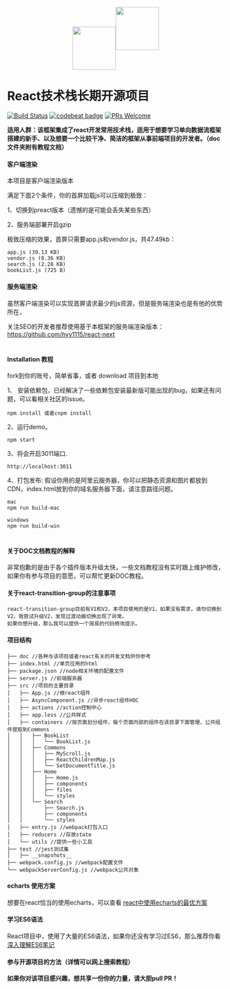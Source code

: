 <p align="center"><img width="100" src="https://segmentfault.com/img/bVZwRf?w=516&h=457"<p align="center"><img width="100" src="https://sfault-image.b0.upaiyun.com/326/633/3266334656-5a20ec7869df2_articlex"></p>

# React技术栈长期开源项目

[![Build Status](https://travis-ci.org/hyy1115/react-redux-webpack2.svg?branch=master)](https://travis-ci.org/hyy1115/react-redux-webpack2)  [![codebeat badge](https://codebeat.co/badges/8be7b4c1-85f3-4da9-ab23-d470624b40ad)](https://codebeat.co/projects/github-com-hyy1115-react-redux-webpack2-master)
[![PRs Welcome](https://img.shields.io/badge/PRs-welcome-brightgreen.svg)](CONTRIBUTING.md#pull-requests)

**适用人群：该框架集成了react开发常用技术栈，适用于想要学习单向数据流框架搭建的新手、以及想要一个比较干净、简洁的框架从事前端项目的开发者。（doc文件夹附有教程文档）**

#### 客户端渲染

本项目是客户端渲染版本

满足下面2个条件，你的首屏加载js可以压缩到极致：

1、切换到preact版本（遗憾的是可能会丢失某些东西）

2、服务端部署开启gzip

极致压缩的效果，首屏只需要app.js和vendor.js，共47.49kb：
```text
app.js (39.13 KB)
vendor.js (8.36 KB)
search.js (2.28 KB)
bookList.js (725 B)
```

#### 服务端渲染

虽然客户端渲染可以实现首屏请求最少的js资源，但是服务端渲染也是有他的优势所在，

关注SEO的开发者推荐使用基于本框架的服务端渲染版本：https://github.com/hyy1115/react-next
#
#### Installation 教程

fork到你的账号，简单省事，或者 download 项目到本地

1、 安装依赖包，已经解决了一些依赖包安装最新版可能出现的bug，如果还有问题，可以看相关社区的issue。
```
npm install 或者cnpm install
```

2、运行demo。
 ```nodemon
 npm start
 ```

3、将会开启3011端口.
```nodemon
http://localhost:3011

```

4、打包发布: 假设你用的是阿里云服务器，你可以把静态资源和图片都放到CDN，index.html放到你的域名服务器下面，请注意路径问题。  

```nodemon
mac
npm run build-mac

windows
npm run build-win
```

#

#### 关于DOC文档教程的解释

非常抱歉的是由于各个插件版本升级太快，一些文档教程没有实时跟上维护修改，如果你有参与项目的意愿，可以帮忙更新DOC教程。

#### 关于react-transition-group的注意事项

```text
react-transition-group目前有V1和V2，本项目使用的是V1，如果没有需求，请勿切换到V2，我尝试升级V2，发现过渡动画切换出现了异常。
如果你想升级，那么我可以提供一个简易的代码修改提示。
```
#### 项目结构

```text
├── doc //各种与该项目或者react有关的开发文档供你参考
├── index.html //单页应用的html
├── package.json //node相关环境的配置文件
├── server.js //前端服务器
├── src //项目的主要目录
│   ├── App.js //根react组件
│   ├── AsyncComponent.js //异步react组件HOC
│   ├── actions //action控制中心
│   ├── app.less //公共样式
│   ├── containers //按页面划分组件，每个页面内部的组件在该目录下面管理，公共组件提取到Commons
│   │   ├── BookList
│   │   │   └── BookList.js
│   │   ├── Commons
│   │   │   ├── MyScroll.js
│   │   │   ├── ReactChildrenMap.js
│   │   │   └── SetDocumentTitle.js
│   │   ├── Home
│   │   │   ├── Home.js
│   │   │   ├── components
│   │   │   ├── files
│   │   │   └── styles
│   │   └── Search
│   │       ├── Search.js
│   │       ├── components
│   │       └── styles
│   ├── entry.js //webpack打包入口
│   ├── reducers //存放state
│   └── utils //提供一些小工具
├── test //jest测试集
│   ├── __snapshots__
├── webpack.config.js //webpack配置文件
└── webpackServerConfig.js //webpack公共对象

```

#### echarts 使用方案
想要在react恰当的使用echarts，可以查看 [react中使用echarts的最优方案][1]

#### 学习ES6语法
React项目中，使用了大量的ES6语法，如果你还没有学习过ES6，那么推荐你看 [深入理解ES6笔记][2]

#### 参与开源项目的方法（详情可以网上搜索教程）

**如果你对该项目感兴趣，想共享一份你的力量，请大胆pull PR！**

[1]: https://github.com/hyy1115/react-echarts-modules
[2]: https://github.com/hyy1115/ES6-learning
